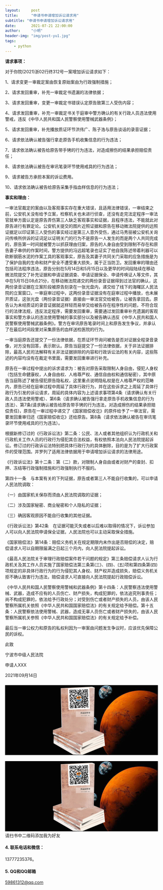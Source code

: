 ```yaml
---
layout:     post
title:      "申请书申请增加诉讼请求用"
subtitle: "申请书申请增加诉讼请求用"
date:       2021-07-21 22:00:00
author:     "小明"
header-img: "img/post-yu1.jpg"
tags:
    - python
---
```



**请求事项：**

对于你院(2021)浙02行终312号一案增加诉讼请求如下：

1、请求变更一审裁定案由恢复原始案由为行政强制措施；

2、请求发回重审，补充一审裁定书遗漏的法律依据；

3、请求发回重审，变更一审裁定书错误认定原告致第三人受伤内容；

4、请求发回重审，补充一审裁定书关于庭审中警方确认的有关行政人员违法使用警戒，违反《中华人民共和国人民警察使用警械武器条例》；

5、请求发回重审，补充播放质证环节洪伟广、陈子浩与原告谈话的录音证据；

6、请求依法确认被告强行拿走原告手机收集信息的行为违法；

7、请求依法确认被告给原告带手铐的行为违法，对造成擦伤的结果承担赔偿责任；

8、请求依法确认被告在审讯笔录环节使用戒具的行为违法；

9、请求被告方承担本案的诉讼费用。

10、请求依法确认被告给原告采集手指血样信息的行为违法；

**事实和理由：**

一审法官裁定的案由以及客观事实存在重大错误，且适用法律错误，一审结束之前，公安机关没有给予立案，检察机关也未进行侦查，还没有走完法定程序一审法官就单方面认定是原告弄伤第三人缺乏客观事实和证据，且程序违法，不能就此对原告进行有罪定论。公安机关提交的图片近照证据和原告在移动微法院提供的远照证据足以印证第三人受伤的事实经过是第三人意外受伤，通过马秀丽被公安机关询问传唤所供诉的证词足以证明关门的行为不是原告一人发生的而是两个人共同完成的，原告第一时间就被警方以抓获理由归案，原告的人身自由受到限制不存在和原告妻子串供的作案时间，警方提供的冯远超笔录也证实了他自我陈述带着利器可以砍断钢筋水泥的作案工具的客观事实，原告及其妻子共同关门采取的应急措施是为了保护自我的生命和财产安全不遭受重大损失，属于正当防卫。发回重审的理由还包括司法程序违法，原告分别在5月14日和5月15日以及更早的时间段陆续在移动微法院提交了补充证据和申请证据调查、申请证据保全、申请传唤证人等文件，其中在5月15日08点21分，在移动微法院递交的两份录音证据得到过法官的确认，这两份录音证据在立案阶段被原告刻录在一张光盘内，递交给了线下的海曙区人民法院的立案窗口，一审庭审过程中，这两份录音证据没有在庭审过程中播放，也未展开质证，这张光盘（两份录音证据）直接由一审法官交给被告，让被告拿回去。原告认为未经质证的录音证据就这样轻而易举交给被告存在程序性的问题，不符合现行的法律法规，违反法定程序，需要发回重审，需要通过发回重审补充遗漏的客观事实和警方承认的违法使用警械的事实部分以及被告确认违反《中华人民共和国人民警察使用警械武器条例》。警方在审讯原告笔录时间上和原告发生争议，并承认了在最后时间段里对采集原告的血样送检医院的行为。

一审当庭原告还提交了一份法律依据，在质证环节询问被告是否对证据全程录音录像，对方没有回答，表示默认。原告当庭提交了一份法律依据，关于非法证据排除，最高人民司法解释有关非法证据排除的内容和行政诉讼法的有关内容，这些陈述的内容均没有在裁定书里面，需要发回重审进行补充。

原告在一审过程中提出的诉求请求为：被告对原告采取限制人身自由，侵犯人身权（包括生命健康权，人身自由权、人格尊严权、通信自由权和通信秘密），其中原告当庭陈述了被告侵犯原告隐私权，这里重点说明隐私权是在人格尊严权的范畴内，原告已经在庭审过程中周延了具体行政行为，并在这些诉求之上周延了具体行政行为引发的诉讼请求，周延的具体内容为上述请求事项第4条（请求确认有关行政人员违法使用警戒）、第6条（请求确认被告强行拿走原告手机收集信息的行为违法）、第7条(请求确认被告给原告带手铐的行为违法，对造成擦伤的结果承担赔偿责任)，原告在一审过程中递交了《国家赔偿收讫》的原件给予了一审法官，需要发回重审归还《国家赔偿收讫》还给原告。第8条（请求依法确认被告在审讯笔录环节使用戒具的行为违法）。

根据新修订过的《行政诉讼法》第二条：公民、法人或者其他组织认为行政机关和行政机关工作人员的行政行为侵犯其合法权益，有权依照本法向人民法院提起诉讼。修订过的行政诉讼法特别把具体行政行为的具体删除，目的是为了扩大行政案件的受理范围。并罗列了适用法律依据用于申请增加诉讼请求的法律用途。

《行政诉讼法》第十二条：第（二）款，对限制人身自由或者对财产的查封、扣押、冻结等行政强制措施和行政强制执行不服的。

第四十一条　与本案有关的下列证据，原告或者第三人不能自行收集的，可以申请人民法院调取：

（一）由国家机关保存而须由人民法院调取的证据；

（二）涉及国家秘密、商业秘密和个人隐私的证据；

（三）确因客观原因不能自行收集的其他证据。

《行政诉讼法》第42条　在证据可能灭失或者以后难以取得的情况下，诉讼参加人可以向人民法院申请保全证据，人民法院也可以主动采取保全措施。

《国家赔偿法》第14条：赔偿义务机关在规定期限内未作出是否赔偿的决定，赔偿请求人可以自期限届满之日起三个月内，向人民法院提起诉讼。

《最高人民法院关于审理行政赔偿案件若干问题的规定》第三条赔偿请求人认为行政机关及其工作人员实施了国家赔偿法第三条第(三)、(四)、(五)项和第四条第(四)项规定的非具体行政行为的行为侵犯其人身权、财产权并造成损失，赔偿义务机关拒不确认致害行为违法，赔偿请求人可直接向人民法院提起行政赔偿诉讼。

《中华人民共和国人民警察使用警械和武器条例》第十四条：人民警察违法使用警械、武器，造成不应有的人员伤亡、财产损失，构成犯罪的，依法追究刑事责任；尚不构成犯罪的，依法给予行政处分；对受到伤亡或者财产损失的人员，由该人民警察所属机关依照《中华人民共和国国家赔偿法》的有关规定给予赔偿。第十五条：人民警察依法使用警械、武器，造成无辜人员伤亡或者财产损失的，由该人民警察所属机关参照《中华人民共和国国家赔偿法》的有关规定给予补偿。

最后当一审公权力和原告的私权利因为一审案由问题发生争议时，应该优先保障公民的诉权。

此致

宁波市中级人民法院

申请人XXX

2021年09月14日

### ![代写诉状维权新闻采访](/img/post-yu1.jpg)

![请扫书中二维码添加我为好友：13777235376](/img/post-yu1.jpg)请扫书中二维码添加我为好友

#### 4. 联系电话和微信：

13777235376。

#### 5. QQ和QQ邮箱

[59861312@qq.com](mailto:59861312@qq.com)
